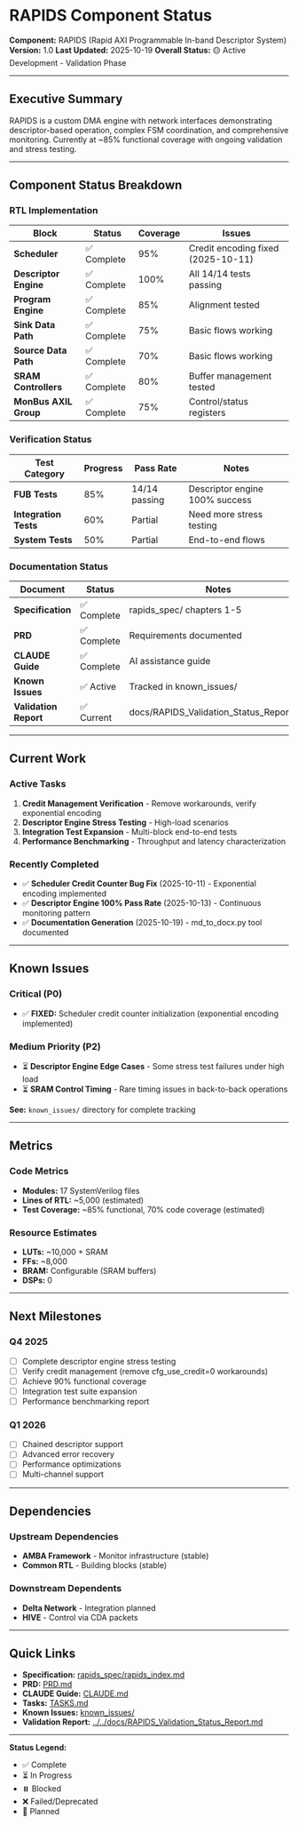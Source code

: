 # RAPIDS Component Status

**Component:** RAPIDS (Rapid AXI Programmable In-band Descriptor System)
**Version:** 1.0
**Last Updated:** 2025-10-19
**Overall Status:** 🟡 Active Development - Validation Phase

---

## Executive Summary

RAPIDS is a custom DMA engine with network interfaces demonstrating descriptor-based operation, complex FSM coordination, and comprehensive monitoring. Currently at ~85% functional coverage with ongoing validation and stress testing.

---

## Component Status Breakdown

### RTL Implementation

| Block | Status | Coverage | Issues |
|-------|--------|----------|--------|
| **Scheduler** | ✅ Complete | 95% | Credit encoding fixed (2025-10-11) |
| **Descriptor Engine** | ✅ Complete | 100% | All 14/14 tests passing |
| **Program Engine** | ✅ Complete | 85% | Alignment tested |
| **Sink Data Path** | ✅ Complete | 75% | Basic flows working |
| **Source Data Path** | ✅ Complete | 70% | Basic flows working |
| **SRAM Controllers** | ✅ Complete | 80% | Buffer management tested |
| **MonBus AXIL Group** | ✅ Complete | 75% | Control/status registers |

### Verification Status

| Test Category | Progress | Pass Rate | Notes |
|---------------|----------|-----------|-------|
| **FUB Tests** | 85% | 14/14 passing | Descriptor engine 100% success |
| **Integration Tests** | 60% | Partial | Need more stress testing |
| **System Tests** | 50% | Partial | End-to-end flows |

### Documentation Status

| Document | Status | Notes |
|----------|--------|-------|
| **Specification** | ✅ Complete | rapids_spec/ chapters 1-5 |
| **PRD** | ✅ Complete | Requirements documented |
| **CLAUDE Guide** | ✅ Complete | AI assistance guide |
| **Known Issues** | ✅ Active | Tracked in known_issues/ |
| **Validation Report** | ✅ Current | docs/RAPIDS_Validation_Status_Report.md |

---

## Current Work

### Active Tasks
1. **Credit Management Verification** - Remove workarounds, verify exponential encoding
2. **Descriptor Engine Stress Testing** - High-load scenarios
3. **Integration Test Expansion** - Multi-block end-to-end tests
4. **Performance Benchmarking** - Throughput and latency characterization

### Recently Completed
- ✅ **Scheduler Credit Counter Bug Fix** (2025-10-11) - Exponential encoding implemented
- ✅ **Descriptor Engine 100% Pass Rate** (2025-10-13) - Continuous monitoring pattern
- ✅ **Documentation Generation** (2025-10-19) - md_to_docx.py tool documented

---

## Known Issues

### Critical (P0)
- ✅ **FIXED:** Scheduler credit counter initialization (exponential encoding implemented)

### Medium Priority (P2)
- ⏳ **Descriptor Engine Edge Cases** - Some stress test failures under high load
- ⏳ **SRAM Control Timing** - Rare timing issues in back-to-back operations

**See:** `known_issues/` directory for complete tracking

---

## Metrics

### Code Metrics
- **Modules:** 17 SystemVerilog files
- **Lines of RTL:** ~5,000 (estimated)
- **Test Coverage:** ~85% functional, 70% code coverage (estimated)

### Resource Estimates
- **LUTs:** ~10,000 + SRAM
- **FFs:** ~8,000
- **BRAM:** Configurable (SRAM buffers)
- **DSPs:** 0

---

## Next Milestones

### Q4 2025
- [ ] Complete descriptor engine stress testing
- [ ] Verify credit management (remove cfg_use_credit=0 workarounds)
- [ ] Achieve 90% functional coverage
- [ ] Integration test suite expansion
- [ ] Performance benchmarking report

### Q1 2026
- [ ] Chained descriptor support
- [ ] Advanced error recovery
- [ ] Performance optimizations
- [ ] Multi-channel support

---

## Dependencies

### Upstream Dependencies
- **AMBA Framework** - Monitor infrastructure (stable)
- **Common RTL** - Building blocks (stable)

### Downstream Dependents
- **Delta Network** - Integration planned
- **HIVE** - Control via CDA packets

---

## Quick Links

- **Specification:** [rapids_spec/rapids_index.md](docs/rapids_spec/rapids_index.md)
- **PRD:** [PRD.md](PRD.md)
- **CLAUDE Guide:** [CLAUDE.md](CLAUDE.md)
- **Tasks:** [TASKS.md](TASKS.md)
- **Known Issues:** [known_issues/](known_issues/)
- **Validation Report:** [../../docs/RAPIDS_Validation_Status_Report.md](../../docs/RAPIDS_Validation_Status_Report.md)

---

**Status Legend:**
- ✅ Complete
- ⏳ In Progress
- ⏸️ Blocked
- ❌ Failed/Deprecated
- 📝 Planned
